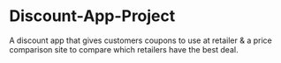 # Discount-App-Project

A discount app that gives customers coupons to use at retailer & a price comparison site to compare which retailers have the best deal. 
